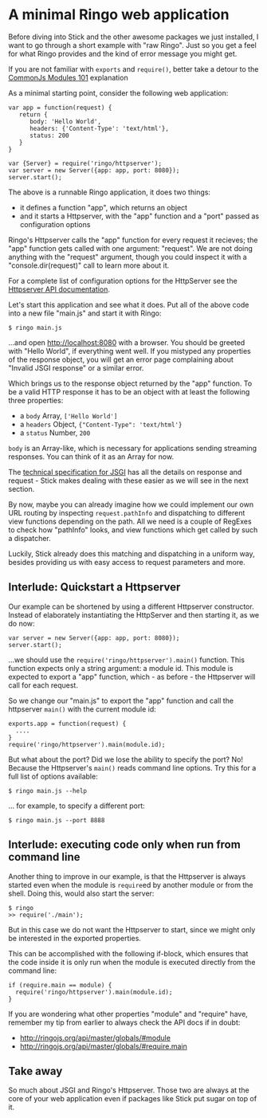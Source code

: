 A minimal Ringo web application
=================================

Before diving into Stick and the other awesome packages we just installed, I want to go through a short example with "raw Ringo". Just so you get a feel for what Ringo provides and the kind of error message you might get.

<div class="mustknow">

If you are not familiar with `exports` and `require()`, better take a detour to the [CommonJs Modules 101](modules.md) explanation

</div>


As a minimal starting point, consider the following web application:

    var app = function(request) {
       return {
          body: 'Hello World',
          headers: {'Content-Type': 'text/html'},
          status: 200
       }
    }

    var {Server} = require('ringo/httpserver');
    var server = new Server({app: app, port: 8080});
    server.start();

The above is a runnable Ringo application, it does two things:

  * it defines a function "app", which returns an object
  * and it starts a Httpserver, with the "app" function and a "port" passed as configuration options

Ringo's Httpserver calls the "app" function for every request it recieves; the "app" function gets called with one argument: "request". We are not doing anything with the "request" argument, though you could inspect it with a "console.dir(request)" call to learn more about it.

<div class="knowmore">

For a complete list of configuration options for the HttpServer see the [Httpserver API documentation](http://ringojs.org/api/master/ringo/httpserver/#Server).

</div>

Let's start this application and see what it does. Put all of the above code into a new file "main.js" and start it with Ringo:

    $ ringo main.js


...and open <http://localhost:8080> with a browser. You should be greeted with "Hello World", if everything went well. If you mistyped any properties of the response object, you will get an error page complaining about "Invalid JSGI response" or a similar error.

Which brings us to the response object returned by the "app" function. To be a valid HTTP response it has to be an object with at least the following three properties:

 * a `body` Array, `['Hello World']`
 * a `headers` Object, `{"Content-Type": 'text/html'}`
 * a `status` Number, `200`

<div class="knowmore">

`body` is an Array-like, which is necessary for applications sending streaming responses. You can think of it as an Array for now.

The [technical specification for JSGI](http://wiki.commonjs.org/wiki/JSGI/Level0/A/Draft2) has all the details on response and request - Stick makes dealing with these easier as we will see in the next section.

</div>

By now, maybe you can already imagine how we could implement our own URL routing by inspecting `request.pathInfo` and dispatching to different view functions depending on the path. All we need is a couple of RegExes to check how "pathInfo" looks, and view functions which get called by such a dispatcher.

Luckily, Stick already does this matching and dispatching in a uniform way, besides providing us with easy access to request parameters and more.


Interlude: Quickstart a Httpserver
--------------------------

Our example can be shortened by using a different Httpserver constructor. Instead of elaborately instantiating the HttpServer and then starting it, as we do now:

    var server = new Server({app: app, port: 8080});
    server.start();

...we should use the `require('ringo/httpserver').main()` function. This function expects only a string argument: a module id. This module is expected to export a "app" function, which - as before - the Httpserver will call for each request.

So we change our "main.js" to export the "app" function and call the httpserver `main()` with the current module id:

    exports.app = function(request) {
      ....
    }
    require('ringo/httpserver').main(module.id);

But what about the port? Did we lose the ability to specify the port? No! Because the Httpserver's `main()` reads command line options. Try this for a full list of options available:

    $ ringo main.js --help

... for example, to specify a different port:

    $ ringo main.js --port 8888

Interlude: executing code only when run from command line
-----------------------------------------------

Another thing to improve in our example, is that the Httpserver is always started even when the module is `require`ed by another module or from the shell. Doing this, would also start the server:

    $ ringo
    >> require('./main');

But in this case we do not want the Httpserver to start, since we might only be interested in the exported properties.

This can be accomplished with the following if-block, which ensures that the code inside it is only run when the module is executed directly from the command line:


    if (require.main == module) {
      require('ringo/httpserver').main(module.id);
    }

<div class="knowmore">

If you are wondering what other properties "module" and "require" have, remember my tip from earlier to always check the API docs if in doubt:

   * <http://ringojs.org/api/master/globals/#module>
   * <http://ringojs.org/api/master/globals/#require.main>

</div>

Take away
-------------

So much about JSGI and Ringo's Httpserver. Those two are always at the core of your web application even if packages like Stick put sugar on top of it.